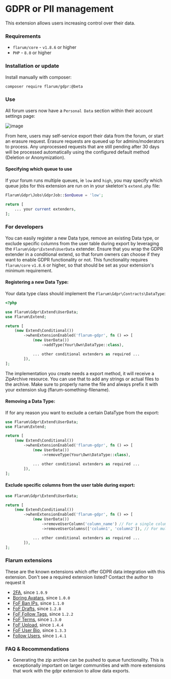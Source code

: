 # GDPR or PII management

This extension allows users increasing control over their data.

### Requirements

- `flarum/core` - `v1.8.6` or higher
- `PHP` - `8.0` or higher

### Installation or update

Install manually with composer:

```sh
composer require flarum/gdpr:@beta
```

### Use

All forum users now have a `Personal Data` section within their account settings page:

![image](https://github.com/flarum/gdpr/assets/16573496/4e469956-709f-4ba3-a5fe-d3fcb0401b73)

From here, users may self-service export their data from the forum, or start an erasure request. Erasure requests are queued up for admins/moderators to process. Any unprocessed requests that are still pending after 30 days will be processed automatically using the configured default method (Deletion or Anonymization).

#### Specifying which queue to use
If your forum runs multiple queues, ie `low` and `high`, you may specify which queue jobs for this extension are run on in your skeleton's `extend.php` file:

```php
Flarum\Gdpr\Jobs\GdprJob::$onQueue = 'low';

return [
    ... your current extenders,
];
```

### For developers

You can easily register a new Data type, remove an existing Data type, or exclude specific columns from the user table during export by leveraging the `Flarum\Gdpr\Extend\UserData` extender. Ensure that you wrap the GDPR extender in a conditional extend, so that forum owners can choose if they want to enable GDPR functionality or not. This functionality requires `flarum/core` `v1.8.6` or higher, so that should be set as your extension's minimum requirement.

#### Registering a new Data Type:

Your data type class should implement the `Flarum\Gdpr\Contracts\DataType`:
```php
<?php

use Flarum\Gdpr\Extend\UserData;
use Flarum\Extend;

return [
    (new Extend\Conditional())
        ->whenExtensionEnabled('flarum-gdpr', fn () => [
            (new UserData())
                ->addType(Your\Own\DataType::class),

            ... other conditional extenders as required ...
        ]),
];
```

The implementation you create needs a export method, it will receive a ZipArchive resource.
You can use that to add any strings or actual files to the archive. Make sure to properly
name the file and always prefix it with your extension slug (flarum-something-filename).

#### Removing a Data Type:
If for any reason you want to exclude a certain DataType from the export:
```php
use Flarum\Gdpr\Extend\UserData;
use Flarum\Extend;

return [
    (new Extend\Conditional())
        ->whenExtensionEnabled('flarum-gdpr', fn () => [
            (new UserData())
                ->removeType(Your\Own\DataType::class),

            ... other conditional extenders as required ...
        ]),
];
```

#### Exclude specific columns from the user table during export:
```php
use Flarum\Gdpr\Extend\UserData;

return [
    (new Extend\Conditional())
        ->whenExtensionEnabled('flarum-gdpr', fn () => [
            (new UserData())
                ->removeUserColumn('column_name') // For a single column
                ->removeUserColumns(['column1', 'column2']), // For multiple columns

            ... other conditional extenders as required ...
        ]),
];
```
### Flarum extensions

These are the known extensions which offer GDPR data integration with this extension. Don't see a required extension listed? Contact the author to request it

- [2FA](https://github.com/imorland/flarum-ext-twofactor), since `1.0.9`
- [Boring Avatars](https://github.com/imorland/flarum-ext-boring-avatars), since `1.0.0`
- [FoF Ban IPs](https://github.com/FriendsOfFlarum/ban-ips), since `1.1.0`
- [FoF Drafts](https://github.com/FriendsOfFlarum/drafts), since `1.2.8`
- [FoF Follow Tags](https://github.com/FriendsOfFlarum/follow-tags), since `1.2.2`
- [FoF Terms](https://github.com/FriendsOfFlarum/terms), since `1.3.0`
- [FoF Upload](https://github.com/FriendsOfFlarum/upload), since `1.4.4`
- [FoF User Bio](https://github.com/FriendsOfFlarum/user-bio), since `1.3.3`
- [Follow Users](https://github.com/imorland/follow-users), since `1.4.1`

### FAQ & Recommendations

- Generating the zip archive can be pushed to queue functionality. This is exceptionally important on larger communities and with more extensions that work with the gdpr extension to allow data exports.
